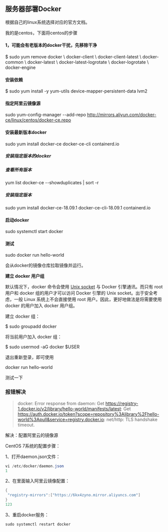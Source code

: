 ## 服务器部署Docker



根据自己的linux系统选择对应的官方文档。

我的是centos，下面将centos的步骤

#### 1，可能会有老版本的docker干扰，先移除干净

$ sudo yum remove docker \                  docker-client \                  docker-client-latest \                  docker-common \                  docker-latest \                  docker-latest-logrotate \                  docker-logrotate \                  docker-engine

#### 安装依赖

$ sudo yum install -y yum-utils device-mapper-persistent-data lvm2

#### 指定阿里云镜像源

sudo yum-config-manager --add-repo http://mirrors.aliyun.com/docker-ce/linux/centos/docker-ce.repo

#### 安装最新版本docker

sudo yum install docker-ce docker-ce-cli containerd.io

##### 安装指定版本的docker

##### 查看所有版本

yum list docker-ce --showduplicates | sort -r

##### 安装指定版本

sudo yum install docker-ce-18.09.1 docker-ce-cli-18.09.1 containerd.io

#### 启动docker

sudo systemctl start docker

#### 测试

sudo docker run hello-world

会从docker的镜像仓库拉取镜像并运行。

**建立 docker 用户组**

默认情况下，docker 命令会使用 [Unix socket](https://en.wikipedia.org/wiki/Unix_domain_socket) 与 Docker 引擎通讯。而只有 root 用户和 docker 组的用户才可以访问 Docker 引擎的 Unix socket。出于安全考虑，一般 Linux 系统上不会直接使用 root 用户。因此，更好地做法是将需要使用 docker 的用户加入 docker 用户组。

建立 docker 组：

$ sudo groupadd docker

将当前用户加入 docker 组：

$ sudo usermod -aG docker $USER

退出重新登录，即可使用

docker run hello-world

测试一下



### 报错解决

>docker: Error response from daemon: Get https://registry-1.docker.io/v2/library/hello-world/manifests/latest: Get https://auth.docker.io/token?scope=repository%3Alibrary%2Fhello-world%3Apull&service=registry.docker.io: net/http: TLS handshake timeout.

解决：配置阿里云的镜像源

CentOS 7系统的配置步骤：

1、打开daemon.json文件：

```java
vi /etc/docker/daemon.json
1
```

2、在里面输入阿里云镜像配置：

```java
{
 "registry-mirrors":["https://6kx4zyno.mirror.aliyuncs.com"]
}
123
```

3、重启docker服务：

```java
sudo systemctl restart docker
```
